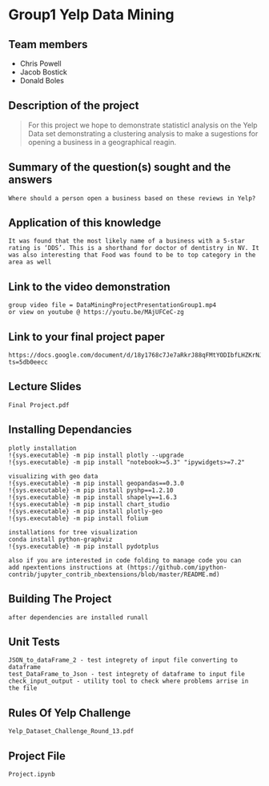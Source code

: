 # Group1 Yelp Data Mining
## Team members
* Chris Powell
* Jacob Bostick
* Donald Boles

## Description of the project
> For this project we hope to demonstrate statisticl analysis on the Yelp Data set demonstrating a clustering analysis to make a sugestions for opening a business in a geographical reagin. 

## Summary of the question(s) sought and the answers
```
Where should a person open a business based on these reviews in Yelp?
```
## Application of this knowledge
```
It was found that the most likely name of a business with a 5-star rating is ‘DDS’. This is a shorthand for doctor of dentistry in NV. It was also interesting that Food was found to be to top category in the area as well 
```

## Link to the video demonstration 
```
group video file = DataMiningProjectPresentationGroup1.mp4
or view on youtube @ https://youtu.be/MAjUFCeC-zg
```
## Link to your final project paper
```
https://docs.google.com/document/d/18y1768c7Je7aRkrJ88qFMtYODIbfLHZKrNJHRxb4jbY/edit?ts=5db0eecc
```

## Lecture Slides
```
Final Project.pdf
```

## Installing Dependancies
```
plotly installation
!{sys.executable} -m pip install plotly --upgrade
!{sys.executable} -m pip install "notebook>=5.3" "ipywidgets>=7.2"

visualizing with geo data
!{sys.executable} -m pip install geopandas==0.3.0
!{sys.executable} -m pip install pyshp==1.2.10
!{sys.executable} -m pip install shapely==1.6.3
!{sys.executable} -m pip install chart_studio
!{sys.executable} -m pip install plotly-geo
!{sys.executable} -m pip install folium

installations for tree visualization
conda install python-graphviz
!{sys.executable} -m pip install pydotplus

also if you are interested in code folding to manage code you can 
add npextentions instructions at (https://github.com/ipython-contrib/jupyter_contrib_nbextensions/blob/master/README.md)

```

## Building The Project 
```
after dependencies are installed runall 
```

## Unit Tests
```
JSON_to_dataFrame_2 - test integrety of input file converting to dataframe
test_DataFrame_to_Json - test integrety of dataframe to input file
check_input_output - utility tool to check where problems arrise in the file
```

## Rules Of Yelp Challenge
```
Yelp_Dataset_Challenge_Round_13.pdf
```

## Project File
```
Project.ipynb
```
